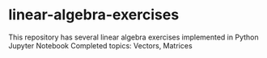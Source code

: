 # linear-algebra-exercises

This repository has several linear algebra exercises implemented in Python Jupyter Notebook
Completed topics: Vectors, Matrices
